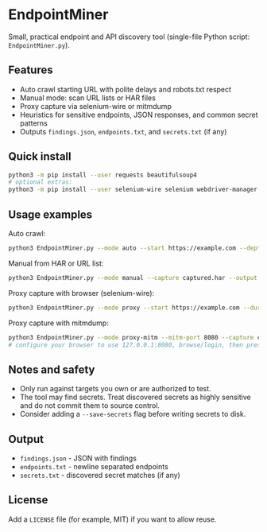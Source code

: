 
# EndpointMiner

Small, practical endpoint and API discovery tool (single-file Python script: `EndpointMiner.py`).

## Features
- Auto crawl starting URL with polite delays and robots.txt respect
- Manual mode: scan URL lists or HAR files
- Proxy capture via selenium-wire or mitmdump
- Heuristics for sensitive endpoints, JSON responses, and common secret patterns
- Outputs `findings.json`, `endpoints.txt`, and `secrets.txt` (if any)

## Quick install
```bash
python3 -m pip install --user requests beautifulsoup4
# optional extras:
python3 -m pip install --user selenium-wire selenium webdriver-manager mitmproxy pandas openpyxl
```

## Usage examples

Auto crawl:

```bash
python3 EndpointMiner.py --mode auto --start https://example.com --depth 2 --output findings.json
```

Manual from HAR or URL list:

```bash
python3 EndpointMiner.py --mode manual --capture captured.har --output findings.json
```

Proxy capture with browser (selenium-wire):

```bash
python3 EndpointMiner.py --mode proxy --start https://example.com --duration 30 --capture capture_urls.txt
```

Proxy capture with mitmdump:

```bash
python3 EndpointMiner.py --mode proxy-mitm --mitm-port 8080 --capture capture_urls.txt
# configure your browser to use 127.0.0.1:8080, browse/login, then press ENTER to stop capture
```

## Notes and safety

* Only run against targets you own or are authorized to test.
* The tool may find secrets. Treat discovered secrets as highly sensitive and do not commit them to source control.
* Consider adding a `--save-secrets` flag before writing secrets to disk.

## Output

* `findings.json` - JSON with findings
* `endpoints.txt` - newline separated endpoints
* `secrets.txt` - discovered secret matches (if any)

## License

Add a `LICENSE` file (for example, MIT) if you want to allow reuse.

